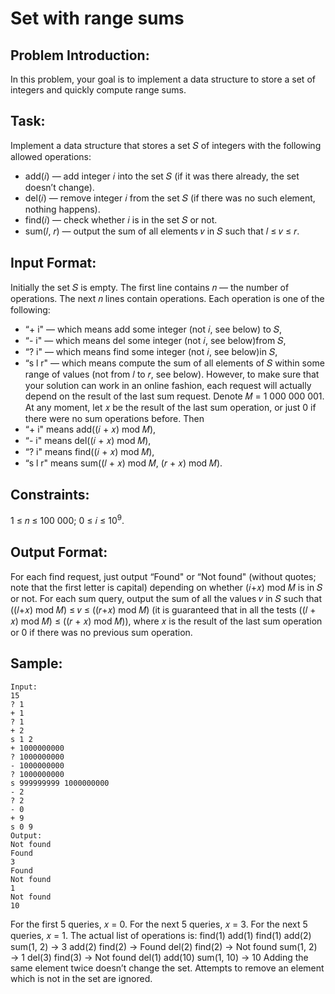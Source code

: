 # Set with range sums

## Problem Introduction:

In this problem, your goal is to implement a data structure to store a set of integers and quickly compute range sums.

## Task:

Implement a data structure that stores a set 𝑆 of integers with the following allowed operations:

- add(𝑖) — add integer 𝑖 into the set 𝑆 (if it was there already, the set doesn’t change).
- del(𝑖) — remove integer 𝑖 from the set 𝑆 (if there was no such element, nothing happens).
- find(𝑖) — check whether 𝑖 is in the set 𝑆 or not.
- sum(𝑙, 𝑟) — output the sum of all elements 𝑣 in 𝑆 such that 𝑙 ≤ 𝑣 ≤ 𝑟.

## Input Format:

Initially the set 𝑆 is empty. The first line contains 𝑛 — the number of operations. The next
𝑛 lines contain operations. Each operation is one of the following:

- “+ i" — which means add some integer (not 𝑖, see below) to 𝑆,
- “- i" — which means del some integer (not 𝑖, see below)from 𝑆,
- “? i" — which means find some integer (not 𝑖, see below)in 𝑆,
- “s l r" — which means compute the sum of all elements of 𝑆 within some range of values (not
  from 𝑙 to 𝑟, see below).
  However, to make sure that your solution can work in an online fashion, each request will actually
  depend on the result of the last sum request. Denote 𝑀 = 1 000 000 001. At any moment, let 𝑥 be
  the result of the last sum operation, or just 0 if there were no sum operations before. Then
- “+ i" means add((𝑖 + 𝑥) mod 𝑀),
- “- i" means del((𝑖 + 𝑥) mod 𝑀),
- “? i" means find((𝑖 + 𝑥) mod 𝑀),
- “s l r" means sum((𝑙 + 𝑥) mod 𝑀, (𝑟 + 𝑥) mod 𝑀).

## Constraints:

1 ≤ 𝑛 ≤ 100 000; 0 ≤ 𝑖 ≤ 10<sup>9</sup>.

## Output Format:

For each find request, just output “Found" or “Not found" (without quotes; note that the
first letter is capital) depending on whether (𝑖+𝑥) mod 𝑀 is in 𝑆 or not. For each sum query, output the sum of all the values 𝑣 in 𝑆 such that ((𝑙+𝑥) mod 𝑀) ≤ 𝑣 ≤ ((𝑟+𝑥) mod 𝑀) (it is guaranteed that in all the tests ((𝑙 + 𝑥) mod 𝑀) ≤ ((𝑟 + 𝑥) mod 𝑀)), where 𝑥 is the result of the last sum operation or 0 if there was no previous sum operation.

## Sample:

```
Input:
15
? 1
+ 1
? 1
+ 2
s 1 2
+ 1000000000
? 1000000000
- 1000000000
? 1000000000
s 999999999 1000000000
- 2
? 2
- 0
+ 9
s 0 9
Output:
Not found
Found
3
Found
Not found
1
Not found
10

```

For the first 5 queries, 𝑥 = 0. For the next 5 queries, 𝑥 = 3. For the next 5 queries, 𝑥 = 1. The actual
list of operations is:
find(1)
add(1)
find(1)
add(2)
sum(1, 2) → 3
add(2)
find(2) → Found
del(2)
find(2) → Not found
sum(1, 2) → 1
del(3)
find(3) → Not found
del(1)
add(10)
sum(1, 10) → 10
Adding the same element twice doesn’t change the set. Attempts to remove an element which is not
in the set are ignored.

